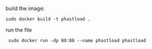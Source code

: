 build the image:

``` sudo docker build -t phastload . ```

run the file

``` sudo docker run -dp 80:80 --name phastload phastload```
